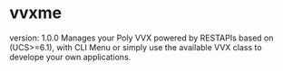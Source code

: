 # vvxme
version: 1.0.0
Manages your Poly VVX powered by RESTAPIs based on (UCS>=6.1), with CLI Menu or simply use the available VVX class to develope your own applications.

